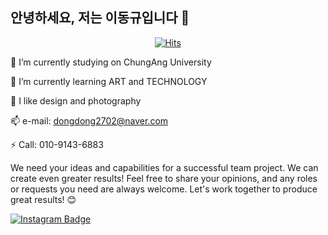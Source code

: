 ## 안녕하세요, 저는 이동규입니다 👋

<div align=center>
	
  [![Hits](https://hits.seeyoufarm.com/api/count/incr/badge.svg?url=https%3A%2F%2Fgithub.com%2Fzzsza)](https://hits.seeyoufarm.com) 
	
  </div>



🔭 I’m currently studying on ChungAng University

🌱 I’m currently learning ART and TECHNOLOGY

👯 I like design and photography

📫 e-mail: dongdong2702@naver.com

⚡ Call: 010-9143-6883

We need your ideas and capabilities for a successful team project. We can create even greater results! Feel free to share your opinions, and any roles or requests you need are always welcome. Let's work together to produce great results! 😊

[![Instagram Badge](https://img.shields.io/badge/-Instagram-E4405F?logo=instagram&logoColor=white&style=flat-square)](https://www.instagram.com/_dlehdrb_)
	
 
	
